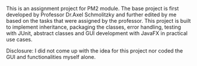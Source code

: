 This is an assignment project for PM2 module.
The base project is first developed by Professor Dr.Axel Schmolitzky and further edited by me based on the tasks that were assigned by the professor.
This project is built to implement inheritance, packaging the classes, error handling, testing with JUnit, abstract classes and GUI development with JavaFX in practical use cases.

Disclosure: I did not come up with the idea for this project nor coded the GUI and functionalities myself alone. 
